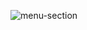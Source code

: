 ![menu-section](https://github.com/medinebkaya/Php-exercises/assets/77451962/526bae44-5084-4d40-b56b-a03c243b1fdd)

